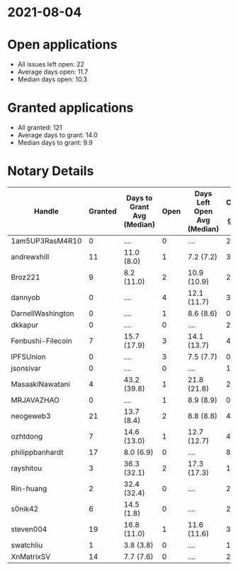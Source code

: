 2021-08-04
==========

# Open applications

- All issues left open: 22
- Average days open: 11.7
- Median days open: 10.3

# Granted applications

- All granted: 121
- Average days to grant: 14.0
- Median days to grant: 9.9

# Notary Details

| Handle            |   Granted | Days to Grant Avg (Median)   |   Open | Days Left Open Avg (Median)   |   Closed (no grant) |
|-------------------|-----------|------------------------------|--------|-------------------------------|---------------------|
| 1am5UP3RasM4R10   |         0 | ....                         |      0 | ....                          |                   2 |
| andrewxhill       |        11 | 11.0  (8.0)                  |      1 | 7.2  (7.2)                    |                  37 |
| Broz221           |         9 | 8.2  (11.0)                  |      2 | 10.9  (10.9)                  |                  27 |
| dannyob           |         0 | ....                         |      4 | 12.1  (11.7)                  |                   3 |
| DarnellWashington |         0 | ....                         |      1 | 8.6  (8.6)                    |                   0 |
| dkkapur           |         0 | ....                         |      0 | ....                          |                   2 |
| Fenbushi-Filecoin |         7 | 15.7  (17.9)                 |      3 | 14.1  (13.7)                  |                  46 |
| IPFSUnion         |         0 | ....                         |      3 | 7.5  (7.7)                    |                   0 |
| jsonsivar         |         0 | ....                         |      0 | ....                          |                  13 |
| MasaakiNawatani   |         4 | 43.2  (39.8)                 |      1 | 21.8  (21.8)                  |                  25 |
| MRJAVAZHAO        |         0 | ....                         |      1 | 8.9  (8.9)                    |                   0 |
| neogeweb3         |        21 | 13.7  (8.4)                  |      2 | 8.8  (8.8)                    |                  40 |
| ozhtdong          |         7 | 14.6  (13.0)                 |      1 | 12.7  (12.7)                  |                  42 |
| philippbanhardt   |        17 | 8.0  (6.9)                   |      0 | ....                          |                  81 |
| rayshitou         |         3 | 36.3  (32.1)                 |      2 | 17.3  (17.3)                  |                  11 |
| Rin-huang         |         2 | 32.4  (32.4)                 |      0 | ....                          |                   2 |
| s0nik42           |         6 | 14.5  (1.8)                  |      0 | ....                          |                  22 |
| steven004         |        19 | 16.8  (11.0)                 |      1 | 11.6  (11.6)                  |                  36 |
| swatchliu         |         1 | 3.8  (3.8)                   |      0 | ....                          |                   1 |
| XnMatrixSV        |        14 | 7.7  (7.6)                   |      0 | ....                          |                  23 |